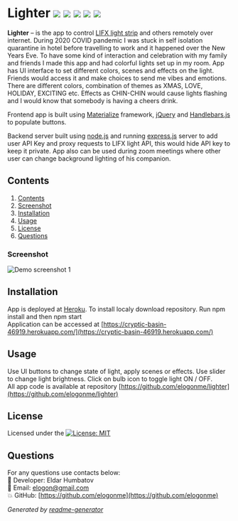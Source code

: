 # Lighter  <img src="https://img.shields.io/badge/node.js%20-%2343853D.svg?&style=for-the-badge&logo=node.js&logoColor=white"/> <img src="https://img.shields.io/badge/express.js%20-%2320232a.svg?&style=for-the-badge"/> <img src="https://img.shields.io/badge/jquery%20-%230769AD.svg?&style=for-the-badge&logo=jquery&logoColor=white"/> <img src="https://img.shields.io/badge/handlebars.js%20-%23ED8B00.svg?&style=for-the-badge"/> <img src="https://img.shields.io/badge/Materialize%20-%23E4405F.svg?&style=for-the-badge"/> 

**Lighter** – is the app to control [LIFX light strip](https://www.lifx.com/pages/light-strips) and others remotely over internet. During 2020 COVID pandemic I was stuck in self isolation quarantine in hotel before travelling to work and it happened over the New Years Eve. To have some kind of interaction and celebration with my family and friends I made this app and had colorful lights set up in my room. App has UI interface to set different colors, scenes and effects on the light. Friends would access it and make choices to send me vibes and emotions. There are different colors, combination of themes as XMAS, LOVE, HOLIDAY, EXCITING etc. Effects as CHIN-CHIN would cause lights flashing and I would know that somebody is having a cheers drink.

Frontend app is built using [Materialize](https://materializecss.com/) framework, [jQuery](https://jquery.com/) and [Handlebars.js](https://handlebarsjs.com/) to populate buttons. 

Backend server built using [node.js](https://nodejs.org/) and running [express.js](https://expressjs.com/) server to add user API Key and proxy requests to LIFX light API, this would hide API key to keep it private.
App also can be used during zoom meetings where other user can change background lighting of his companion.

  
## Contents

1. [Contents](#contents)
2. [Screenshot](#screenshot)
3. [Installation](#installation)
4. [Usage](#usage)
5. [License](#license)
6. [Questions](#questions)

### Screenshot
![Demo screenshot 1](public/demo.gif)

## Installation

App is deployed at [Heroku](https://heroku.com/). To install localy download repository. Run npm install and then npm start  
Application can be accessed at [https://cryptic-basin-46919.herokuapp.com/](https://cryptic-basin-46919.herokuapp.com/)

## Usage

Use UI buttons to change state of light, apply scenes or effects. Use slider to change light brightness. Click on bulb icon to toggle light ON / OFF.  
All app code is available at repository [https://github.com/elogonme/lighter](https://github.com/elogonme/lighter)

## License

Licensed under the [![License: MIT](https://img.shields.io/badge/License-MIT-yellow.svg)](https://opensource.org/licenses/MIT)

## Questions

For any questions use contacts below:  
        :construction_worker: Developer: Eldar Humbatov  
        :email: Email: [elogon@gmail.com](mailto:elogon@gmail.com)  
        :boom: GitHub: [https://github.com/elogonme](https://github.com/elogonme)
  
  *Generated by [readme-generator](https://github.com/elogonme/readme-generator/)*
  